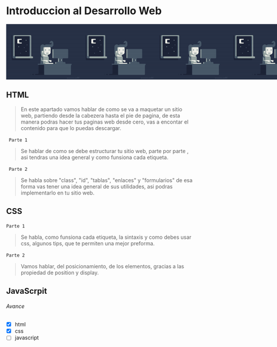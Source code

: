 # Introduccion al Desarrollo Web

<div style="display: flex">
  <img src="img/programacion.gif" width=200>
  <img src="img/programacion.gif" width=200>
  <img src="img/programacion.gif" width=200>
  <img src="img/programacion.gif" width=200>
  <img src="img/programacion.gif" width=200>
</div>

## HTML

>  En este apartado vamos hablar de como se va a maquetar un sitio web, partiendo desde la cabezera hasta el pie de pagina, de esta manera podras hacer tus paginas web desde cero, vas a encontar el contenido para que lo puedas descargar.

` Parte 1`

> Se  hablar de como se debe estructurar tu sitio web, parte por parte , asi tendras una idea general y como funsiona cada etiqueta.

` Parte 2`

> Se habla sobre "class", "id", "tablas", "enlaces" y "formularios" de esa forma vas tener una idea general de sus utilidades, asi podras implementarlo en tu sitio web.

## CSS

`Parte 1`

> Se habla, como funsiona cada etiqueta, la sintaxis y como debes usar css, algunos tips, que te permiten una mejor preforma.

`Parte 2`

> Vamos hablar, del posicionamiento, de los elementos, gracias a las propiedad de position y display.
## JavaScrpit



######  Avance

* [x] html
* [x] css
* [  ] javascript
